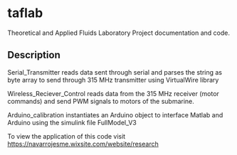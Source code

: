 # taflab
Theoretical and Applied Fluids Laboratory Project documentation and code. 

## Description
Serial_Transmitter reads data sent through serial and parses the string as byte array 
to send through 315 MHz transmitter using VirtualWire library

Wireless_Reciever_Control reads data from the 315 MHz receiver (motor commands) and send PWM
signals to motors of the submarine.

Arduino_calibration instantiates an Arduino object to interface Matlab and Arduino using the simulink file FullModel_V3

To view the application of this code visit https://navarrojesme.wixsite.com/website/research

